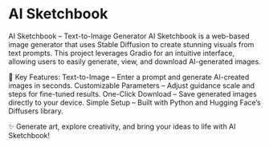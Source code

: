 # AI Sketchbook 
AI Sketchbook – Text-to-Image Generator
AI Sketchbook is a web-based image generator that uses Stable Diffusion to create stunning visuals from text prompts. This project leverages Gradio for an intuitive interface, allowing users to easily generate, view, and download AI-generated images.

🚀 Key Features:
Text-to-Image – Enter a prompt and generate AI-created images in seconds.
Customizable Parameters – Adjust guidance scale and steps for fine-tuned results.
One-Click Download – Save generated images directly to your device.
Simple Setup – Built with Python and Hugging Face’s Diffusers library.

✨ Generate art, explore creativity, and bring your ideas to life with AI Sketchbook!
